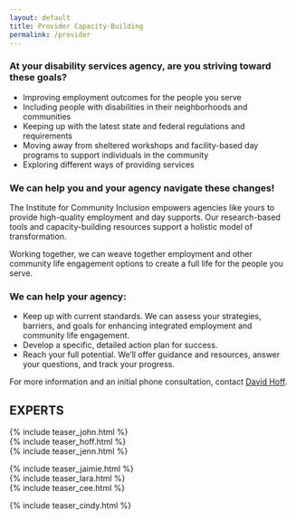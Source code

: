 ```yaml
---
layout: default
title: Provider Capacity-Building
permalink: /provider
---
```



### At your disability services agency, are you striving toward these goals?
- Improving employment outcomes for the people you serve
- Including people with disabilities in their neighborhoods and communities
- Keeping up with the latest state and federal regulations and requirements
- Moving away from sheltered workshops and facility-based day programs to support individuals in the community
- Exploring different ways of providing services

### We can help you and your agency navigate these changes!

The Institute for Community Inclusion empowers agencies like yours to provide high-quality employment and day supports. Our research-based tools and capacity-building resources support a holistic model of transformation. 

Working together, we can weave together employment and other community life engagement options to create a full life for the people you serve.

### We can help your agency: 
- Keep up with current standards. We can assess your strategies, barriers, and goals for enhancing integrated employment and community life engagement.
- Develop a specific, detailed action plan for success.
- Reach your full potential. We’ll offer guidance and resources, answer your questions, and track your progress. 


<p>For more information and an initial phone consultation, contact <a href="mailto:david.hoff@umb.edu">David Hoff</a>.</p>

<section>


<h2>EXPERTS</h2>
<div class="row">

<div class="col-md">
        {% include teaser_john.html %}
</div>

<div class="col-md">
        {% include teaser_hoff.html %}
</div>

<div class="col-md">
        {% include teaser_jenn.html %}
</div>

</div>
<p></p>
<div class="row">
<div class="col-md">
        {% include teaser_jaimie.html %}
</div>
<div class="col-md">
{% include teaser_lara.html %}
</div>        
<div class="col-md">
       {% include teaser_cee.html %} 
</div>
</div>
<p></p>
<div class="row">
<div class="col-md">
        {% include teaser_cindy.html %}
</div>
<div class="col-md">
      
</div>
<div class="col-md">
        
</div>

</div>

</section>
